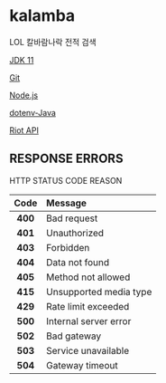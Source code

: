 # kalamba
 LOL 칼바람나락 전적 검색
 
 [JDK 11](https://www.oracle.com/java/technologies/javase/jdk11-archive-downloads.html)
 
 [Git](https://git-scm.com/downloads)
 
 [Node.js](https://nodejs.org/ko/)
 
 [dotenv-Java](https://github.com/cdimascio/dotenv-java)
 
 [Riot API](https://developer.riotgames.com/)

## RESPONSE ERRORS
HTTP STATUS CODE	REASON

|Code|Message|
|:--:|:-------|
|**400**|Bad request|
|**401**|Unauthorized|
|**403**|Forbidden|
|**404**|Data not found|
|**405**|Method not allowed|
|**415**|Unsupported media type|
|**429**|Rate limit exceeded|
|**500**|Internal server error|
|**502**|Bad gateway|
|**503**|Service unavailable|
|**504**|Gateway timeout|
 

 
